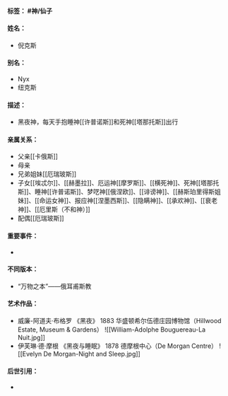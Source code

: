 #### 标签： #神/仙子
#### 姓名：
- 倪克斯
#### 别名：
- Nyx
- 纽克斯
#### 描述：
- 黑夜神，每天手抱睡神[[许普诺斯]]和死神[[塔那托斯]]出行
#### 亲属关系：
- 父亲[[卡俄斯]]
- 母亲
- 兄弟姐妹[[厄瑞玻斯]]
- 子女[[埃忒尔]]、[[赫墨拉]]、厄运神[[摩罗斯]]、[[横死神]]、死神[[塔那托斯]]、睡神[[许普诺斯]]、梦呓神[[俄涅欧]]、[[诽谤神]]、[[赫斯珀里得斯姐妹]]、[[命运女神]]、报应神[[涅墨西斯]]、[[隐瞒神]]、[[承欢神]]、[[衰老神]]、[[厄里斯（不和神）]]
- 配偶[[厄瑞玻斯]]
#### 重要事件：
- 
#### 不同版本：
- “万物之本”——俄耳甫斯教
#### 艺术作品：
- 威廉-阿道夫·布格罗 《黑夜》 1883 华盛顿希尔伍德庄园博物馆（Hillwood Estate, Museum & Gardens）
![[William-Adolphe Bouguereau-La Nuit.jpg]]
- 伊芙琳·德·摩根 《黑夜与睡眠》 1878 德摩根中心（De Morgan Centre）
![[Evelyn De Morgan-Night and Sleep.jpg]]
#### 后世引用：
- 